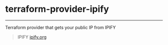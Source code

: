 # terraform-provider-ipify
---

Terraform provider that gets your public IP from IPIFY

> IPIFY [ipify.org](https://ipify.org/)

